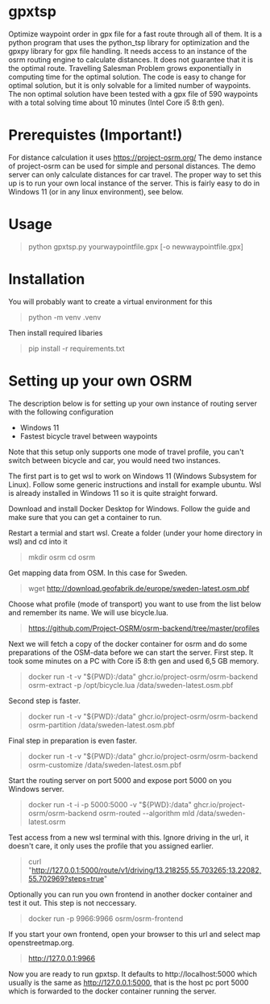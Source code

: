 # gpxtsp

Optimize waypoint order in gpx file for a fast route through all of them.
It is a python program that uses the python_tsp library for optimization and the gpxpy library for gpx file handling. It needs access to an instance of the osrm routing engine to calculate distances.
It does not guarantee that it is the optimal route. Travelling Salesman Problem grows exponentially in computing time for the optimal solution. The code is easy to change for optimal solution, but it is only solvable for a limited number of waypoints. The non optimal solution have been tested with a gpx file of 590 waypoints with a total solving time about 10 minutes (Intel Core i5 8:th gen).

# Prerequistes (Important!)

For distance calculation it uses https://project-osrm.org/ 
The demo instance of project-osrm can be used for simple and personal distances. The demo server can only calculate distances for car travel.
The proper way to set this up is to run your own local instance of the server. This is fairly easy to do in Windows 11 (or in any linux environment), see below.

# Usage

>python gpxtsp.py yourwaypointfile.gpx [-o newwaypointfile.gpx]

# Installation

You will probably want to create a virtual environment for this
>python -m venv .venv

Then install required libaries
>pip install -r requirements.txt

# Setting up your own OSRM

The description below is for setting up your own instance of routing server with the following configuration
* Windows 11
* Fastest bicycle travel between waypoints

Note that this setup only supports one mode of travel profile, you can't switch between bicycle and car, you would need two instances.

The first part is to get wsl to work on Windows 11 (Windows Subsystem for Linux). Follow some generic instructions and install for example ubuntu. Wsl is already installed in Windows 11 so it is quite straight forward.

Download and install Docker Desktop for Windows. Follow the guide and make sure that you can get a container to run.

Restart a termial and start wsl.
Create a folder (under your home directory in wsl) and cd into it
>mkdir osrm
>cd osrm

Get mapping data from OSM. In this case for Sweden.
>wget http://download.geofabrik.de/europe/sweden-latest.osm.pbf

Choose what profile (mode of transport) you want to use from the list below and remember its name. We will use bicycle.lua.
>https://github.com/Project-OSRM/osrm-backend/tree/master/profiles

Next we will fetch a copy of the docker container for osrm and do some preparations of the OSM-data before we can start
the server. First step. It took some minutes on a PC with Core i5 8:th gen and used 6,5 GB memory.
>docker run -t -v "${PWD}:/data" ghcr.io/project-osrm/osrm-backend osrm-extract -p /opt/bicycle.lua /data/sweden-latest.osm.pbf

Second step is faster.
>docker run -t -v "${PWD}:/data" ghcr.io/project-osrm/osrm-backend osrm-partition /data/sweden-latest.osm.pbf

Final step in preparation is even faster.
>docker run -t -v "${PWD}:/data" ghcr.io/project-osrm/osrm-backend osrm-customize /data/sweden-latest.osm.pbf

Start the routing server on port 5000 and expose port 5000 on you Windows server.
>docker run -t -i -p 5000:5000 -v "${PWD}:/data" ghcr.io/project-osrm/osrm-backend osrm-routed --algorithm mld /data/sweden-latest.osrm

Test access from a new wsl terminal with this. Ignore driving in the url, it doesn't care, it only uses the profile that you assigned earlier.
>curl "http://127.0.0.1:5000/route/v1/driving/13.218255,55.703265;13.22082,55.702969?steps=true"

Optionally you can run you own frontend in another docker container and test it out. This step is not neccessary.
>docker run -p 9966:9966 osrm/osrm-frontend

If you start your own frontend, open your browser to this url and select map openstreetmap.org.
>http://127.0.0.1:9966

Now you are ready to run gpxtsp. It defaults to http://localhost:5000 which usually is the same as http://127.0.0.1:5000, that is the host pc port 5000 which is forwarded to the docker container running the server.

